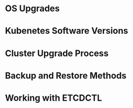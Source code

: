 # OS Upgrades

# Kubenetes Software Versions

# Cluster Upgrade Process

# Backup and Restore Methods

# Working with ETCDCTL
